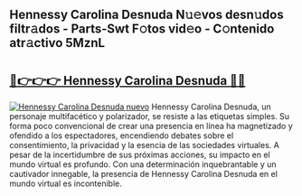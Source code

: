 ## Hennessy Carolina Desnuda N𝚞𝚎vos desn𝚞dos filtr𝚊dos - Parts-Swt F𝚘tos vid𝚎o - C𝚘ntenido atr𝚊ctivo 5MznL

# <h2><a href="http://mb2nsv.tromn.icu/?c=Hennessy+Carolina+Desnuda">🔗👉👉👉 Hennessy Carolina Desnuda 🔗🔗</a></h2>

[![Hennessy Carolina Desnuda nuevo](https://i.imgur.com/pEAQMta.gif)](http://mb2nsv.tromn.icu/?c=Hennessy+Carolina+Desnuda)
Hennessy Carolina Desnuda, un personaje multifacético y polarizador, se resiste a las etiquetas simples. Su forma poco convencional de crear una presencia en línea ha magnetizado y ofendido a los espectadores, encendiendo debates sobre el consentimiento, la privacidad y la esencia de las sociedades virtuales. A pesar de la incertidumbre de sus próximas acciones, su impacto en el mundo virtual es profundo. Con una determinación inquebrantable y un cautivador innegable, la presencia de Hennessy Carolina Desnuda en el mundo virtual es incontenible.

